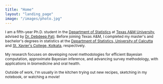 ```yaml
---
title: "Home"
layout: "landing_page"
image: "/images/photo.jpg"
---
```


<span style="font-size: 0.86em;">I am a fifth-year Ph.D. student in the [Department of Statistics](https://artsci.tamu.edu/statistics/index.html) at [Texas A&M University](https://www.tamu.edu/index.html), advised by [Dr. Debdeep Pati](https://pages.stat.wisc.edu/~dpati2/). Before joining Texas A&M, I completed my master's and bachelor's degrees in statistics at the [Department of Statistics, University of Calcutta](https://www.caluniv.ac.in/academic/Statistics.html) and [St. Xavier's College, Kolkata](https://sxccal.edu/department-of-statistics), respectively.</span>  

<span style="font-size: 0.86em;">My research focuses on developing novel methodologies for efficient Bayesian computation, approximate Bayesian inference, and advancing survey methodology,  with applications in biomedicine and oral health.</span>  

<span style="font-size: 0.86em;">Outside of work, I'm usually in the kitchen trying out new recipes, sketching in my notebook, or watching a movie!<span style="font-size: 0.9em;">

